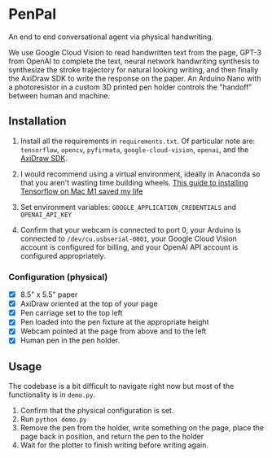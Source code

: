 # PenPal
An end to end conversational agent via physical handwriting.

We use Google Cloud Vision to read handwritten text from the page, GPT-3 from OpenAI to complete the text, neural network handwriting synthesis to synthesize the stroke trajectory for natural looking writing, and then finally the AxiDraw SDK to write the response on the paper. An Arduino Nano with a photoresistor in a custom 3D printed pen holder controls the "handoff" between human and machine.


## Installation
1. Install all the requirements in `requirements.txt`. 
Of particular note are: `tensorflow`, `opencv`, `pyfirmata`, `google-cloud-vision`, `openai`, and the [AxiDraw SDK](https://axidraw.com/doc/py_api/#installation).

2. I would recommend using a virtual environment, ideally in Anaconda so that you aren't wasting time building wheels.
[This guide to installing Tensorflow on Mac M1 saved my life](https://caffeinedev.medium.com/how-to-install-tensorflow-on-m1-mac-8e9b91d93706)

3. Set environment variables: `GOOGLE_APPLICATION_CREDENTIALS` and `OPENAI_API_KEY`

4. Confirm that your webcam is connected to port 0, your Arduino is connected to `/dev/cu.usbserial-0001`, your Google Cloud Vision account is configured for billing, and your OpenAI API account is configured appropriately.

### Configuration (physical)
* [x] 8.5" x 5.5" paper
* [x] AxiDraw oriented at the top of your page
* [x] Pen carriage set to the top left
* [x] Pen loaded into the pen fixture at the appropriate height
* [x] Webcam pointed at the page from above and to the left
* [x] Human pen in the pen holder.

## Usage
The codebase is a bit difficult to navigate right now but most of the functionality is in `demo.py`.
1. Confirm that the physical configuration is set.
2. Run `python demo.py`
3. Remove the pen from the holder, write something on the page, place the page back in position, and return the pen to the holder
4. Wait for the plotter to finish writing before writing again.
